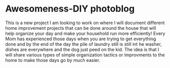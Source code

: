 # **Awesomeness-DIY photoblog**
This is a new project I am looking to work on where I will document different home improvement projects that can be done around the house that will help organize your day and make your household run more efficiently! Every Mom has experienced those days when you are trying to get everything done and by the end of the day the pile of laundry still is still int he washer, dishes are everywhere and the dog just peed on the kid. The idea is that I will share various types of simple organization tactics or improvments to the home to make those days go by much easier.

